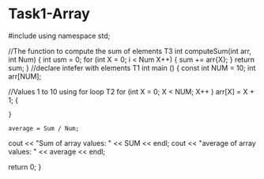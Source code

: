 # Task1-Array
#include <iostream>
using namespace std;

//The function to compute the sum of elements T3
int computeSum(int arr, int Num) {
    int usm = 0;
    for (int X = 0; i < Num X++) {
        sum += arr{X}; 
    }
return sum;
}
//declare intefer with elements T1
int main () {
    const int NUM = 10;
    int arr[NUM];

//Values 1 to 10 using for loop T2
for (int X = 0; X < NUM; X++ )
    arr[X] = X + 1; {

    }

    average = Sum / Num;

cout << "Sum of array values: " << SUM << endl;
cout << "average of array values: " << average << endl;

return 0; 
}
